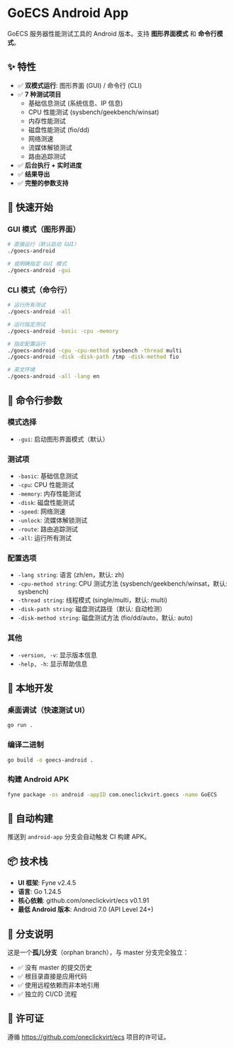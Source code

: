 # GoECS Android App

GoECS 服务器性能测试工具的 Android 版本。支持 **图形界面模式** 和 **命令行模式**。

## ✨ 特性

- ✅ **双模式运行**: 图形界面 (GUI) / 命令行 (CLI)
- ✅ **7 种测试项目**
  - 基础信息测试 (系统信息、IP 信息)
  - CPU 性能测试 (sysbench/geekbench/winsat)
  - 内存性能测试
  - 磁盘性能测试 (fio/dd)
  - 网络测速
  - 流媒体解锁测试
  - 路由追踪测试
- ✅ **后台执行 + 实时进度**
- ✅ **结果导出**
- ✅ **完整的参数支持**

## 🚀 快速开始

### GUI 模式（图形界面）

```bash
# 直接运行（默认启动 GUI）
./goecs-android

# 或明确指定 GUI 模式
./goecs-android -gui
```

### CLI 模式（命令行）

```bash
# 运行所有测试
./goecs-android -all

# 运行指定测试
./goecs-android -basic -cpu -memory

# 指定配置运行
./goecs-android -cpu -cpu-method sysbench -thread multi
./goecs-android -disk -disk-path /tmp -disk-method fio

# 英文环境
./goecs-android -all -lang en
```

## 📖 命令行参数

### 模式选择
- `-gui`: 启动图形界面模式（默认）

### 测试项
- `-basic`: 基础信息测试
- `-cpu`: CPU 性能测试
- `-memory`: 内存性能测试
- `-disk`: 磁盘性能测试
- `-speed`: 网络测速
- `-unlock`: 流媒体解锁测试
- `-route`: 路由追踪测试
- `-all`: 运行所有测试

### 配置选项
- `-lang string`: 语言 (zh/en，默认: zh)
- `-cpu-method string`: CPU 测试方法 (sysbench/geekbench/winsat，默认: sysbench)
- `-thread string`: 线程模式 (single/multi，默认: multi)
- `-disk-path string`: 磁盘测试路径（默认: 自动检测）
- `-disk-method string`: 磁盘测试方法 (fio/dd/auto，默认: auto)

### 其他
- `-version, -v`: 显示版本信息
- `-help, -h`: 显示帮助信息

## 🔨 本地开发

### 桌面调试（快速测试 UI）
```bash
go run .
```

### 编译二进制
```bash
go build -o goecs-android .
```

### 构建 Android APK
```bash
fyne package -os android -appID com.oneclickvirt.goecs -name GoECS
```

## 🤖 自动构建

推送到 `android-app` 分支会自动触发 CI 构建 APK。

## 📦 技术栈

- **UI 框架**: Fyne v2.4.5
- **语言**: Go 1.24.5
- **核心依赖**: github.com/oneclickvirt/ecs v0.1.91
- **最低 Android 版本**: Android 7.0 (API Level 24+)

## 🌳 分支说明

这是一个**孤儿分支**（orphan branch），与 master 分支完全独立：
- ✅ 没有 master 的提交历史
- ✅ 根目录直接是应用代码
- ✅ 使用远程依赖而非本地引用
- ✅ 独立的 CI/CD 流程

## 📝 许可证

遵循 https://github.com/oneclickvirt/ecs 项目的许可证。

